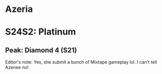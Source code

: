 # Azeria

# S24S2: Platinum

## Peak: Diamond 4 (S21)

Editor's note: Yes, she submit a bunch of Mixtape gameplay lol. I can't tell Azenee no!